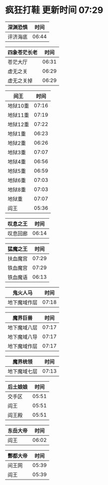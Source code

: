 # 疯狂打鞋 更新时间 07:29

| 深渊恐惧   | 时间    |
|--------|-------|
| 评济海底 | 06:44 |

| 四象苍茫长老   | 时间    |
|--------|-------|
| 苍茫大厅 | 06:31 |
| 虚无之关 | 06:29 |
| 虚无之关掉 | 06:29 |

| 间王   | 时间    |
|--------|-------|
| 地狱10重 | 07:16 |
| 地狱11重 | 07:19 |
| 地狱12重 | 07:22 |
| 地狱1重 | 06:23 |
| 地狱2重 | 06:26 |
| 地狱3重 | 07:07 |
| 地狱4重 | 06:56 |
| 地狱5重 | 06:59 |
| 地狱6重 | 07:03 |
| 地狱8重 | 07:03 |
| 地狱重 | 07:07 |
| 阎王 | 05:36 |

| 叹息之王   | 时间    |
|--------|-------|
| 叹息回廊 | 06:14 |

| 猛魔之王   | 时间    |
|--------|-------|
| 扶血魔宫 | 07:29 |
| 铁血魔宫 | 07:29 |
| 铁血魔语 | 06:13 |

| 鬼火人马   | 时间    |
|--------|-------|
| 地下魔域作层 | 07:18 |

| 魔界巨兽   | 时间    |
|--------|-------|
| 地下魔域八层 | 07:17 |
| 地下魔域八导 | 07:17 |
| 地下魔域作层 | 07:17 |

| 魔界统领   | 时间    |
|--------|-------|
| 地下魔域七层 | 07:13 |

| 后土娘娘   | 时间    |
|--------|-------|
| 交手区 | 05:51 |
| 阎王 | 05:51 |
| 阎王殿 | 05:51 |

| 东岳大帝   | 时间    |
|--------|-------|
| 阎王 | 06:02 |

| 酆都大帝   | 时间    |
|--------|-------|
| 间王网 | 05:39 |
| 阎王 | 05:39 |